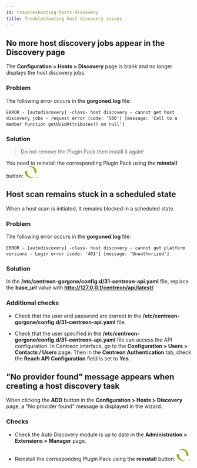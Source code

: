 ```yaml
---
id: troubleshooting-hosts-discovery
title: Troubleshooting host discovery issues
---
```


## No more host discovery jobs appear in the Discovery page

The **Configuration > Hosts > Discovery** page is blank and no longer displays the host discovery jobs.

### Problem

The following error occurs in the **gorgoned.log** file:

``` shell
ERROR - [autodiscovery] -class- host discovery - cannot get host discovery jobs - request error [code: '500'] [message: 'Call to a member function getUuidAttributes() on null']
```

### Solution

> Do not remove the Plugin Pack then install it again!

You need to reinstall the corresponding Plugin Pack using the **reinstall** button: ![image](../../assets/monitoring/discovery/reinstall-complete.png).

## Host scan remains stuck in a scheduled state

When a host scan is initiated, it remains blocked in a scheduled state.

### Problem

The following error occurs in the **gorgoned.log** file:

``` shell
ERROR - [autodiscovery] -class- host discovery - cannot get platform versions - Login error [code: '401'] [message: 'Unauthorized']
```

### Solution

In the **/etc/centreon-gorgone/config.d/31-centreon-api.yaml** file, replace the **base_url** value with **http://127.0.0.1/centreon/api/latest/**

### Additional checks

- Check that the user and password are correct in the **/etc/centreon-gorgone/config.d/31-centreon-api.yaml** file.

- Check that the user specified in the **/etc/centreon-gorgone/config.d/31-centreon-api.yaml** file can access the API configuration. In Centreon interface, go to the **Configuration > Users > Contacts / Users** page. Then in the **Centreon Authentication** tab, check the **Reach API Configuration** field is set to **Yes**.

## "No provider found" message appears when creating a host discovery task

When clicking the **ADD** button in the **Configuration > Hosts > Discovery** page, a "No provider found" message is displayed in the wizard.

### Checks

- Check the Auto Discovery module is up to date in the **Administration > Extensions > Manager** page.

- Reinstall the corresponding Plugin Pack using the **reinstall** button: ![image](../../assets/monitoring/discovery/reinstall-complete.png).
